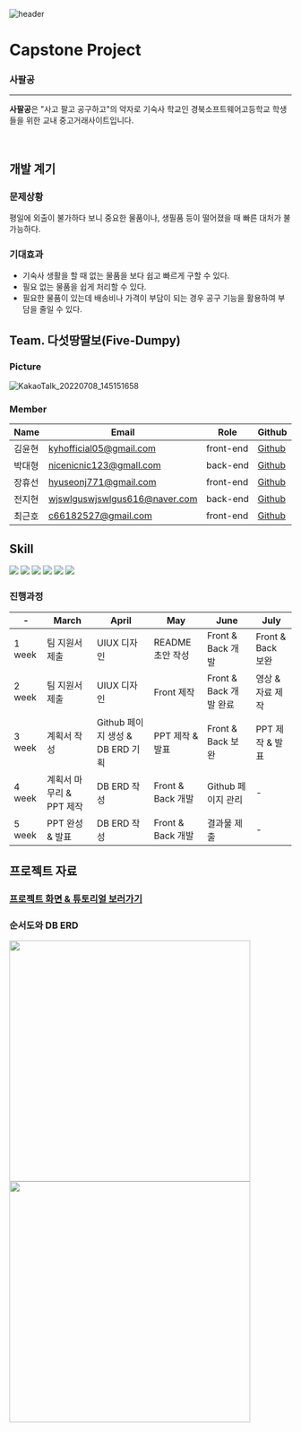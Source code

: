 ![header](https://capsule-render.vercel.app/api?type=waving&color=auto&height=300&section=header&text=welcome&fontSize=90&animation=fadeIn&fontAlignY=38&desc=Five%20Dumpy%20README&descAlignY=51&descAlign=62)

# Capstone Project
### 사팔공
---

**사팔공**은 "사고 팔고 공구하고"의 약자로 기숙사 학교인 경북소프트웨어고등학교 학생들을 위한 교내 중고거래사이트입니다.

<br />

## 개발 계기

### 문제상황
평일에 외출이 불가하다 보니 중요한 물품이나, 생필품 등이 떨어졌을 때 빠른 대처가 불가능하다.

### 기대효과
 + 기숙사 생활을 할 때 없는 물품을 보다 쉽고 빠르게 구할 수 있다.
 + 필요 없는 물품을 쉽게 처리할 수 있다.
 + 필요한 물품이 있는데 배송비나 가격이 부담이 되는 경우 공구 기능을 활용하여 부담을 줄일 수 있다.

## Team. 다섯땅딸보(Five-Dumpy)

### Picture

![KakaoTalk_20220708_145151658](https://user-images.githubusercontent.com/92522544/178093497-3589346f-0ffe-48b7-8d14-9790a3ca7064.jpg)

### Member
| Name | Email | Role | Github |
| ------ | ------ | ------ | ------ |
| 김윤현 | kyhofficial05@gmail.com | front-end | [Github](https://github.com/KYH-code) |
| 박대형 | nicenicnic123@gmall.com | back-end | [Github](https://github.com/eoguddl) |
| 장휴선 | hyuseonj771@gmail.com | front-end | [Github](https://github.com/Rongtutu) |
| 전지현 | wjswlguswjswlgus616@naver.com | back-end | [Github](https://github.com/jihyeon0616) |
| 최근호 | c66182527@gmail.com | front-end | [Github](https://www.github.com/cghsuw256) |

## Skill

<a href="https://html.com/" target="_blank"><img src="https://img.shields.io/badge/html-E34F26?style=for-the-badge&logo=html5&logoColor=white"></a>
<a href="https://www.w3.org/Style/CSS/Overview.en.html" target="_blank"><img src="https://img.shields.io/badge/css-1572B6?style=for-the-badge&logo=css3&logoColor=white"></a>
<a href="https://www.javascript.com/" target="_blank"><img src="https://img.shields.io/badge/javascript-F7DF1E?style=for-the-badge&logo=javascript&logoColor=black"></a>
<a href="https://spring.io/projects/spring-boot" target="_blank"><img src="https://img.shields.io/badge/SpringBoot-6DB33F?style=for-the-badge&logo=SpringBoot&logoColor=white"></a>
<a href="" target="_blank"><img src="https://img.shields.io/badge/JAVA-ff0000?style=for-the-badge&logo=CoffeeScript&logoColor=white"></a>
<a href="https://www.thymeleaf.org/" target="_blank"><img src="https://img.shields.io/badge/Thymeleaf-007396?style=for-the-badge&logo=Thymeleaf&logoColor=white"></a>

### 진행과정

| - | March | April | May | June | July |
| ------ | ------ | ------ | ------ | ------ | ------ |
| 1 week | 팀 지원서 제출 | UIUX 디자인 | README 초안 작성 | Front & Back 개발 | Front & Back 보완 |
| 2 week | 팀 지원서 제출 | UIUX 디자인 | Front 제작 | Front & Back 개발 완료 | 영상 & 자료 제작 |
| 3 week | 계획서 작성 | Github 페이지 생성 & DB ERD 기획 | PPT 제작 & 발표 | Front & Back 보완 | PPT 제작 & 발표 |
| 4 week | 계획서 마무리 & PPT 제작 | DB ERD 작성 | Front & Back 개발| Github 페이지 관리 | - |
| 5 week | PPT 완성 & 발표 | DB ERD 작성 | Front & Back 개발 | 결과물 제출 | - |

## 프로젝트 자료

### [프로젝트 화면 & 튜토리얼 보러가기](https://five-dumpy.github.io/tutorial.html)

### 순서도와 DB ERD

<img src="https://user-images.githubusercontent.com/92522544/178936101-de6afb67-dee8-4e0d-940a-9428812edb57.png" width="430px"><img src="https://user-images.githubusercontent.com/92522544/178936772-4eeb08b0-9760-4ccd-8031-41eb422ac8e8.png" width="430px">


